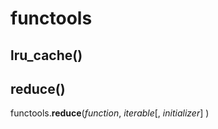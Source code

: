 # functools

## lru\_cache\(\)



## reduce\(\)

functools.**reduce**\(_function_, _iterable_\[, _initializer_\] \)

